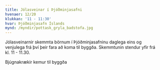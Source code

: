 ```yaml
---
title: Jólasveinar í Þjóðminjasafni
hvenaer: 12/20
klukkan: '11 - 11:30'
hvar: Þjóðminjasafn Íslands
mynd: /myndir/pottask_gryla_badstofa.jpg
---
```

Jólasveinarnir skemmta börnum í Þjóðminjasafninu daglega eins og venjulega frá því þeir fara að koma til byggða. Skemmtunin stendur yfir frá kl. 11 - 11.30.

Bjúgnakrækir kemur til byggða
